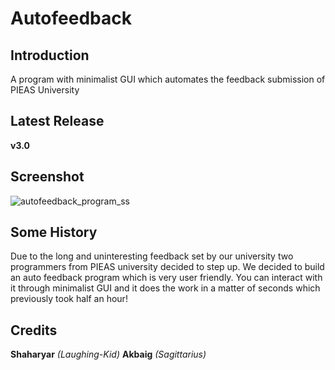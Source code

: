 # Autofeedback

## Introduction
A program with minimalist GUI which automates the feedback submission of PIEAS University

## Latest Release
**v3.0**

## Screenshot
![autofeedback_program_ss](https://i.imgur.com/7tgygpk.jpg)

## Some History
Due to the long and uninteresting feedback set by our university two programmers from PIEAS university decided to step up. 
We decided to build an auto feedback program which is very user friendly. You can interact with it through minimalist GUI and 
it does the work in a matter of seconds which previously took half an hour!

## Credits

**Shaharyar** *(Laughing-Kid)*
**Akbaig** *(Sagittarius)*
